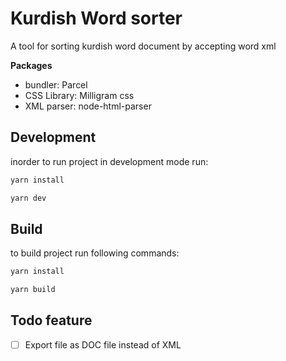 # Kurdish Word sorter
A tool for sorting kurdish word document by accepting word xml

**Packages**
* bundler: Parcel
* CSS Library: Milligram css
* XML parser: node-html-parser

## Development
inorder to run project in development mode run: 
```bash
yarn install

yarn dev
```

## Build
to build project run following commands:
```bash
yarn install

yarn build
```


## Todo feature
- [ ] Export file as DOC file instead of XML